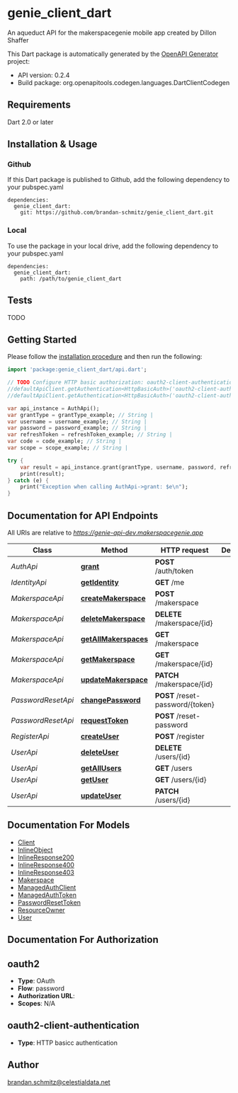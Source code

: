 # genie_client_dart
An aqueduct API for the makerspacegenie mobile app created by Dillon Shaffer

This Dart package is automatically generated by the [OpenAPI Generator](https://openapi-generator.tech) project:

- API version: 0.2.4
- Build package: org.openapitools.codegen.languages.DartClientCodegen

## Requirements

Dart 2.0 or later

## Installation & Usage

### Github
If this Dart package is published to Github, add the following dependency to your pubspec.yaml
```
dependencies:
  genie_client_dart:
    git: https://github.com/brandan-schmitz/genie_client_dart.git
```

### Local
To use the package in your local drive, add the following dependency to your pubspec.yaml
```
dependencies:
  genie_client_dart:
    path: /path/to/genie_client_dart
```

## Tests

TODO

## Getting Started

Please follow the [installation procedure](#installation--usage) and then run the following:

```dart
import 'package:genie_client_dart/api.dart';

// TODO Configure HTTP basic authorization: oauth2-client-authentication
//defaultApiClient.getAuthentication<HttpBasicAuth>('oauth2-client-authentication').username = 'YOUR_USERNAME'
//defaultApiClient.getAuthentication<HttpBasicAuth>('oauth2-client-authentication').password = 'YOUR_PASSWORD';

var api_instance = AuthApi();
var grantType = grantType_example; // String | 
var username = username_example; // String | 
var password = password_example; // String | 
var refreshToken = refreshToken_example; // String | 
var code = code_example; // String | 
var scope = scope_example; // String | 

try {
    var result = api_instance.grant(grantType, username, password, refreshToken, code, scope);
    print(result);
} catch (e) {
    print("Exception when calling AuthApi->grant: $e\n");
}

```

## Documentation for API Endpoints

All URIs are relative to *https://genie-api-dev.makerspacegenie.app*

Class | Method | HTTP request | Description
------------ | ------------- | ------------- | -------------
*AuthApi* | [**grant**](doc//AuthApi.md#grant) | **POST** /auth/token | 
*IdentityApi* | [**getIdentity**](doc//IdentityApi.md#getidentity) | **GET** /me | 
*MakerspaceApi* | [**createMakerspace**](doc//MakerspaceApi.md#createmakerspace) | **POST** /makerspace | 
*MakerspaceApi* | [**deleteMakerspace**](doc//MakerspaceApi.md#deletemakerspace) | **DELETE** /makerspace/{id} | 
*MakerspaceApi* | [**getAllMakerspaces**](doc//MakerspaceApi.md#getallmakerspaces) | **GET** /makerspace | 
*MakerspaceApi* | [**getMakerspace**](doc//MakerspaceApi.md#getmakerspace) | **GET** /makerspace/{id} | 
*MakerspaceApi* | [**updateMakerspace**](doc//MakerspaceApi.md#updatemakerspace) | **PATCH** /makerspace/{id} | 
*PasswordResetApi* | [**changePassword**](doc//PasswordResetApi.md#changepassword) | **POST** /reset-password/{token} | 
*PasswordResetApi* | [**requestToken**](doc//PasswordResetApi.md#requesttoken) | **POST** /reset-password | 
*RegisterApi* | [**createUser**](doc//RegisterApi.md#createuser) | **POST** /register | 
*UserApi* | [**deleteUser**](doc//UserApi.md#deleteuser) | **DELETE** /users/{id} | 
*UserApi* | [**getAllUsers**](doc//UserApi.md#getallusers) | **GET** /users | 
*UserApi* | [**getUser**](doc//UserApi.md#getuser) | **GET** /users/{id} | 
*UserApi* | [**updateUser**](doc//UserApi.md#updateuser) | **PATCH** /users/{id} | 


## Documentation For Models

 - [Client](doc//Client.md)
 - [InlineObject](doc//InlineObject.md)
 - [InlineResponse200](doc//InlineResponse200.md)
 - [InlineResponse400](doc//InlineResponse400.md)
 - [InlineResponse403](doc//InlineResponse403.md)
 - [Makerspace](doc//Makerspace.md)
 - [ManagedAuthClient](doc//ManagedAuthClient.md)
 - [ManagedAuthToken](doc//ManagedAuthToken.md)
 - [PasswordResetToken](doc//PasswordResetToken.md)
 - [ResourceOwner](doc//ResourceOwner.md)
 - [User](doc//User.md)


## Documentation For Authorization


## oauth2

- **Type**: OAuth
- **Flow**: password
- **Authorization URL**: 
- **Scopes**: N/A

## oauth2-client-authentication

- **Type**: HTTP basicc authentication


## Author

brandan.schmitz@celestialdata.net


